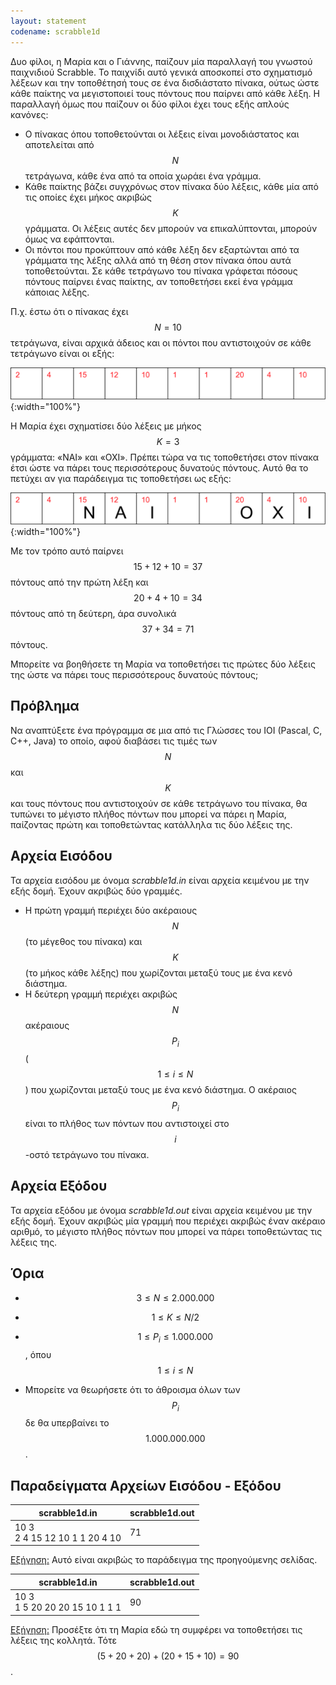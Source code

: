 ```yaml
---
layout: statement
codename: scrabble1d
---
```


Δυο φίλοι, η Μαρία και ο Γιάννης, παίζουν μία παραλλαγή του γνωστού παιχνιδιού Scrabble. Το παιχνίδι αυτό γενικά αποσκοπεί στο σχηματισμό λέξεων και την τοποθέτησή τους σε ένα δισδιάστατο πίνακα, ούτως ώστε κάθε παίκτης να μεγιστοποιεί τους πόντους που παίρνει από κάθε λέξη. Η παραλλαγή όμως που παίζουν οι δύο φίλοι έχει τους εξής απλούς κανόνες:

* Ο πίνακας όπου τοποθετούνται οι λέξεις είναι μονοδιάστατος και αποτελείται από $$N$$ τετράγωνα, κάθε ένα από τα οποία χωράει ένα γράμμα.
* Κάθε παίκτης βάζει συγχρόνως στον πίνακα δύο λέξεις, κάθε μία από τις οποίες έχει μήκος ακριβώς $$K$$ γράμματα. Οι λέξεις αυτές δεν μπορούν να επικαλύπτονται, μπορούν όμως να εφάπτονται.
* Οι πόντοι που προκύπτουν από κάθε λέξη δεν εξαρτώνται από τα γράμματα της λέξης αλλά από τη θέση στον πίνακα όπου αυτά τοποθετούνται. Σε κάθε τετράγωνο του πίνακα γράφεται πόσους πόντους παίρνει ένας παίκτης, αν τοποθετήσει εκεί ένα γράμμα κάποιας λέξης.

Π.χ. έστω ότι ο πίνακας έχει $$N=10​$$ τετράγωνα, είναι αρχικά άδειος και οι πόντοι που αντιστοιχούν σε κάθε τετράγωνο είναι οι εξής:

![Board empty](/assets/28-pdp-blyk-scrabble1d-board-empty.svg){:width="100%"}

Η Μαρία έχει σχηματίσει δύο λέξεις με μήκος $$Κ=3​$$ γράμματα: «ΝΑΙ» και «ΟΧΙ». Πρέπει τώρα να τις τοποθετήσει στον πίνακα έτσι ώστε να πάρει τους περισσότερους δυνατούς πόντους. Αυτό θα το πετύχει αν για παράδειγμα τις τοποθετήσει ως εξής:

![Board filled](/assets/28-pdp-blyk-scrabble1d-board-filled.svg){:width="100%"}

Με τον τρόπο αυτό παίρνει $$15+12+10=37$$ πόντους από την πρώτη λέξη και $$20+4+10=34$$ πόντους από τη δεύτερη, άρα συνολικά $$37+34=71$$ πόντους.

Μπορείτε να βοηθήσετε τη Μαρία να τοποθετήσει τις πρώτες δύο λέξεις της ώστε να πάρει τους περισσότερους δυνατούς πόντους;

## Πρόβλημα

Να αναπτύξετε ένα πρόγραμμα σε μια από τις Γλώσσες του IOI (Pascal, C, C++, Java) το οποίο, αφού διαβάσει τις τιμές των $$N$$ και $$K$$ και τους πόντους που αντιστοιχούν σε κάθε τετράγωνο του πίνακα, θα τυπώνει το μέγιστο πλήθος πόντων που μπορεί να πάρει η Μαρία, παίζοντας πρώτη και τοποθετώντας κατάλληλα τις δύο λέξεις της.

## Αρχεία Εισόδου

Τα αρχεία εισόδου με όνομα *scrabble1d.in* είναι αρχεία κειμένου με την εξής δομή.
Έχουν ακριβώς δύο γραμμές.

* Η πρώτη γραμμή περιέχει δύο ακέραιους $$N$$ (το μέγεθος του πίνακα) και $$K$$ (το μήκος κάθε λέξης) που χωρίζονται μεταξύ τους με ένα κενό διάστημα.
* Η δεύτερη γραμμή περιέχει ακριβώς $$N$$ ακέραιους $$P_i$$ ($$1 \le i \le N$$) που χωρίζονται μεταξύ τους με ένα κενό διάστημα. Ο ακέραιος $$P_i$$ είναι το πλήθος των πόντων που αντιστοιχεί στο $$i$$-οστό τετράγωνο του πίνακα. 

## Αρχεία Εξόδου

Τα αρχεία εξόδου με όνομα *scrabble1d.out* είναι αρχεία κειμένου με την εξής δομή.
Έχουν ακριβώς μία γραμμή που περιέχει ακριβώς έναν ακέραιο αριθμό, το μέγιστο πλήθος πόντων που μπορεί να πάρει τοποθετώντας τις λέξεις της.

## Όρια

* $$3 \le N \le 2.000.000$$

* $$1 \le K \le N/2​$$

* $$1 \le P_i \le 1.000.000​$$, όπου $$1 \le i \le N​$$

* Μπορείτε να θεωρήσετε ότι το άθροισμα όλων των $$P_i​$$ δε θα υπερβαίνει το $$1.000.000.000​$$.

## Παραδείγματα Αρχείων Εισόδου - Εξόδου

| **scrabble1d.in**                     | **scrabble1d.out** |
| --------------------------------- | -------------- |
| 10 3<br/>2 4 15 12 10 1 1 20 4 10 | 71             |

<u>Εξήγηση:</u> Αυτό είναι ακριβώς το παράδειγμα της προηγούμενης σελίδας.

| **scrabble1d.in**                     | **scrabble1d.out** |
| --------------------------------- | -------------- |
| 10 3<br/>1 5 20 20 20 15 10 1 1 1 | 90             |

<u>Εξήγηση:</u> Προσέξτε ότι τη Μαρία εδώ τη συμφέρει να τοποθετήσει τις λέξεις της κολλητά. Τότε $$(5+20+20)+(20+15+10)=90$$.
